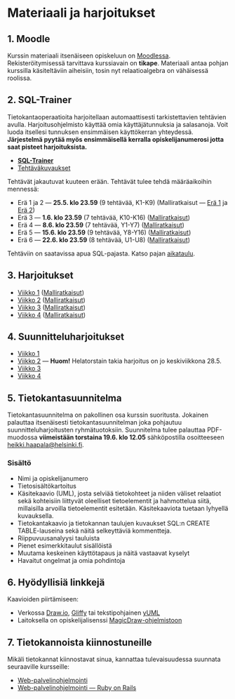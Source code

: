 Materiaali ja harjoitukset
==========================

## 1. Moodle

Kurssin materiaali itsenäiseen opiskeluun on [Moodlessa](https://moodle.helsinki.fi/course/view.php?id=12899). Rekisteröitymisessä tarvittava kurssiavain on **tikape**. Materiaali antaa pohjan kurssilla käsiteltäviin aiheisiin, tosin nyt relaatioalgebra on vähäisessä roolissa.

## 2. SQL-Trainer

Tietokantaoperaatioita harjoitellaan automaattisesti tarkistettavien tehtävien avulla. Harjoitusohjelmisto käyttää omia käyttäjätunnuksia ja salasanoja. Voit luoda itsellesi tunnuksen ensimmäisen käyttökerran yhteydessä. **Järjestelmä pyytää myös ensimmäisellä kerralla opiskelijanumerosi jotta saat pisteet harjoituksista.**

* [**SQL-Trainer**](http://www.cs.helsinki.fi/u/laine/tkpv/trainerstart_v14av.html)
* [Tehtäväkuvaukset](http://www.cs.helsinki.fi/u/laine/tkpv/trainertehtavat_v14av.html)

Tehtävät jakautuvat kuuteen erään. Tehtävät tulee tehdä määräaikoihin mennessä:

* Erä 1 ja 2 — **25.5. klo 23.59** (9 tehtävää, K1-K9) (Malliratkaisut — [Erä 1](http://www.cs.helsinki.fi/u/khirviko/tikape-kesa-2014/sql-trainer/era-1-ratkaisut.html) ja [Erä 2](http://www.cs.helsinki.fi/u/khirviko/tikape-kesa-2014/sql-trainer/era-2-ratkaisut.html))
* Erä 3 — **1.6. klo 23.59** (7 tehtävää, K10-K16) ([Malliratkaisut](http://www.cs.helsinki.fi/u/khirviko/tikape-kesa-2014/sql-trainer/era-3-ratkaisut.html))
* Erä 4 — **8.6. klo 23.59** (7 tehtävää, Y1-Y7) ([Malliratkaisut](http://www.cs.helsinki.fi/u/khirviko/tikape-kesa-2014/sql-trainer/era-4-ratkaisut.html))
* Erä 5 — **15.6. klo 23.59** (9 tehtävää, Y8-Y16) ([Malliratkaisut](http://www.cs.helsinki.fi/u/khirviko/tikape-kesa-2014/sql-trainer/era-5-ratkaisut.html))
* Erä 6 — **22.6. klo 23.59** (8 tehtävää, U1-U8) ([Malliratkaisut](http://www.cs.helsinki.fi/u/khirviko/tikape-kesa-2014/sql-trainer/era-6-ratkaisut.html))

Tehtäviin on saatavissa apua SQL-pajasta. Katso pajan [aikataulu](README.md#3-sql-paja).

## 3. Harjoitukset

* [Viikko 1](viikko-1/harjoitus.md) ([Malliratkaisut](viikko-1/harjoitus-malliratkaisut.md))
* [Viikko 2](viikko-2/harjoitus.md) ([Malliratkaisut](viikko-2/harjoitus-malliratkaisut.md))
* [Viikko 3](viikko-3/harjoitus.md) ([Malliratkaisut](viikko-3/harjoitus-malliratkaisut.md))
* [Viikko 4](viikko-4/harjoitus.md) ([Malliratkaisut](viikko-4/harjoitus-malliratkaisut.md))

## 4. Suunnitteluharjoitukset

* [Viikko 1](viikko-1/suunnitteluharjoitus.md)
* [Viikko 2](viikko-2/suunnitteluharjoitus.md) — **Huom!** Helatorstain takia harjoitus on jo keskiviikkona 28.5.
* [Viikko 3](viikko-3/suunnitteluharjoitus.md)
* [Viikko 4](viikko-4/suunnitteluharjoitus.md)

## 5. Tietokantasuunnitelma

Tietokantasuunnitelma on pakollinen osa kurssin suoritusta. Jokainen palauttaa itsenäisesti tietokantasuunnitelman joka pohjautuu suunnitteluharjoitusten ryhmätuotoksiin. Suunnitelma tulee palauttaa PDF-muodossa **viimeistään torstaina 19.6. klo 12.05** sähköpostilla osoitteeseen heikki.haapala@helsinki.fi.

### Sisältö

* Nimi ja opiskelijanumero
* Tietosisältökartoitus
* Käsitekaavio (UML), josta selviää tietokohteet ja niiden väliset relaatiot sekä kohteisiin liittyvät oleelliset tietoelementit ja hahmottelua siitä, millaisilla arvoilla tietoelementit esitetään. Käsitekaaviota tuetaan lyhyellä kuvauksella.
* Tietokantakaavio ja tietokannan taulujen kuvaukset SQL:n CREATE TABLE-lauseina sekä näitä selkeyttäviä kommentteja.
* Riippuvuusanalyysi tauluista
* Pienet esimerkkitaulut sisällöistä
* Muutama keskeinen käyttötapaus ja näitä vastaavat kyselyt
* Havaitut ongelmat ja omia pohdintoja

## 6. Hyödyllisiä linkkejä

Kaavioiden piirtämiseen:

* Verkossa [Draw.io](http://draw.io), [Gliffy](https://www.gliffy.com/) tai tekstipohjainen [yUML](http://yuml.me)
* Laitoksella on opiskelijalisenssi [MagicDraw-ohjelmistoon](https://www.cs.helsinki.fi/intranet/group/cinco/teaching/md/)

## 7. Tietokannoista kiinnostuneille

Mikäli tietokannat kiinnostavat sinua, kannattaa tulevaisuudessa suunnata seuraaville kursseille:

* [Web-palvelinohjelmointi](http://www.cs.helsinki.fi/courses/582353/2013/s/k/1)
* [Web-palvelinohjelmointi — Ruby on Rails](http://www.cs.helsinki.fi/courses/582368/2014/k/k/1)
